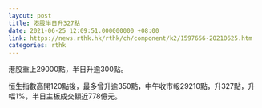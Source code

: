 ```yaml
---
layout: post
title: 港股半日升327點
date: 2021-06-25 12:09:51.000000000 +08:00
link: https://news.rthk.hk/rthk/ch/component/k2/1597656-20210625.htm
categories: rthk
---
```


港股重上29000點，半日升逾300點。

恒生指數高開120點後，最多曾升逾350點，中午收市報29210點，升327點，升幅1%，半日主板成交額近778億元。

